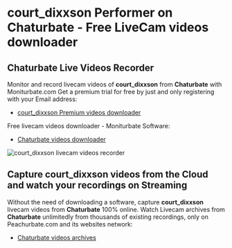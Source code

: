 # court_dixxson Performer on Chaturbate - Free LiveCam videos downloader

## Chaturbate Live Videos Recorder

Monitor and record livecam videos of **court_dixxson** from **Chaturbate** with Moniturbate.com
Get a premium trial for free by just and only registering with your Email address:
* [court_dixxson Premium videos downloader](https://moniturbate.com/request-demo-licence-key.html)

Free livecam videos downloader - Moniturbate Software:
* [Chaturbate videos downloader](https://moniturbate.com/moniturbate-download-software.html)

![court_dixxson livecam videos recorder](https://peachurnet.com/templates/moniturbate-software.png)


## Capture court_dixxson videos from the Cloud and watch your recordings on Streaming

Without the need of downloading a software, capture **court_dixxson** livecam videos from **Chaturbate** 100% online.
Watch Livecam archives from **Chaturbate** unlimitedly from thousands of existing recordings, only on Peachurbate.com and its websites network:
* [Chaturbate videos archives](https://peachurnet.com/)
